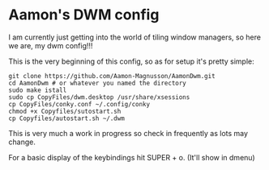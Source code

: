 # Aamon's DWM config

I am currently just getting into the world of tiling window managers, so here we are, my dwm config!!!

This is the very beginning of this config, so as for setup it's pretty simple:

```
git clone https://github.com/Aamon-Magnusson/AamonDwm.git
cd AamonDwm # or whatever you named the directory
sudo make istall
sudo cp CopyFiles/dwm.desktop /usr/share/xsessions
cp CopyFiles/conky.conf ~/.config/conky
chmod +x Copyfiles/sutostart.sh
cp Copyfiles/autostart.sh ~/.dwm
```

This is very much a work in progress so check in frequently as lots may change.

For a basic display of the keybindings hit SUPER + o. (It'll show in dmenu)



